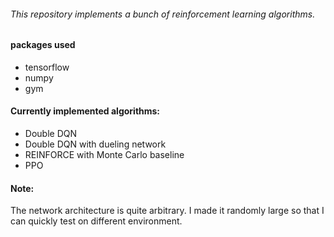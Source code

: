 ###### This repository implements a bunch of reinforcement learning algorithms.

#### packages used
* tensorflow
* numpy
* gym

#### Currently implemented algorithms:
* Double DQN
* Double DQN with dueling network
* REINFORCE with Monte Carlo baseline
* PPO

#### Note:
The network architecture is quite arbitrary. I made it randomly large so that I can quickly test on different environment.
